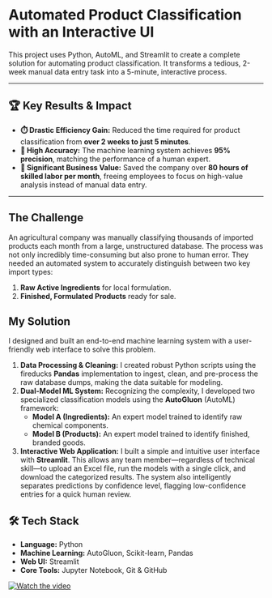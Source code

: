# Automated Product Classification with an Interactive UI

This project uses Python, AutoML, and Streamlit to create a complete solution for automating product classification. It transforms a tedious, 2-week manual data entry task into a 5-minute, interactive process.



---

## 🏆 Key Results & Impact

* **⏱️ Drastic Efficiency Gain:** Reduced the time required for product classification from **over 2 weeks to just 5 minutes**.
* **🎯 High Accuracy:** The machine learning system achieves **95% precision**, matching the performance of a human expert.
* **💼 Significant Business Value:** Saved the company over **80 hours of skilled labor per month**, freeing employees to focus on high-value analysis instead of manual data entry.

---

## The Challenge

An agricultural company was manually classifying thousands of imported products each month from a large, unstructured database. The process was not only incredibly time-consuming but also prone to human error. They needed an automated system to accurately distinguish between two key import types:
1.  **Raw Active Ingredients** for local formulation.
2.  **Finished, Formulated Products** ready for sale.

## My Solution

I designed and built an end-to-end machine learning system with a user-friendly web interface to solve this problem.

1.  **Data Processing & Cleaning:** I created robust Python scripts using the fireducks **Pandas** implementation to ingest, clean, and pre-process the raw database dumps, making the data suitable for modeling.
2.  **Dual-Model ML System:** Recognizing the complexity, I developed two specialized classification models using the **AutoGluon** (AutoML) framework:
    * **Model A (Ingredients):** An expert model trained to identify raw chemical components.
    * **Model B (Products):** An expert model trained to identify finished, branded goods.
3.  **Interactive Web Application:** I built a simple and intuitive user interface with **Streamlit**. This allows any team member—regardless of technical skill—to upload an Excel file, run the models with a single click, and download the categorized results. The system also intelligently separates predictions by confidence level, flagging low-confidence entries for a quick human review.

## 🛠️ Tech Stack

* **Language:** Python
* **Machine Learning:** AutoGluon, Scikit-learn, Pandas
* **Web UI:** Streamlit
* **Core Tools:** Jupyter Notebook, Git & GitHub

[![Watch the video](https://img.youtube.com/vi/RhID7f1pNOQ/maxresdefault.jpg)](https://youtu.be/RhID7f1pNOQ)
